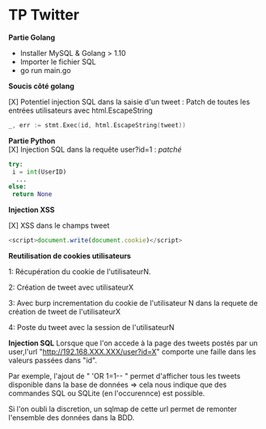 # TP Twitter

**Partie Golang**

 - Installer MySQL & Golang > 1.10
 - Importer le fichier SQL
 - go run main.go

**Soucis côté golang**

[X] Potentiel injection SQL dans la saisie d'un tweet : Patch de toutes les entrées utilisateurs avec html.EscapeString
```go
_, err := stmt.Exec(id, html.EscapeString(tweet))
```

**Partie Python**  
[X] Injection SQL dans la requête user?id=1 : *patché*
```python
try:
 i = int(UserID)
  ...
else:
 return None
```



**Injection XSS**

[X] XSS dans le champs tweet  

```javascript
<script>document.write(document.cookie)</script>
```
**Reutilisation de cookies utilisateurs**

1: Récupération du cookie de l'utilisateurN.

2: Création de tweet avec utilisateurX

3: Avec burp incrementation du cookie de l'utilisateur N dans la requete de création de tweet de l'utilisateurX

4: Poste du tweet avec la session de l'utilisateurN


**Injection SQL**
Lorsque que l'on accede à la page des tweets postés par un user,l'url "http://192.168.XXX.XXX/user?id=X" comporte une faille dans les valeurs passées dans "id". 

Par exemple, l'ajout de " 'OR 1=1-- " permet d'afficher tous les tweets disponible dans la base de données
 => cela nous indique que des commandes SQL ou SQLite (en l'occurennce) est possible. 
 
 Si l'on oubli la discretion, un sqlmap de cette url permet de remonter l'ensemble des données dans la BDD. 

